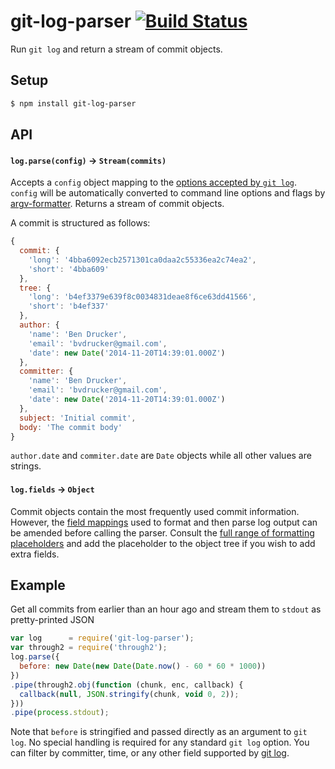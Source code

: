git-log-parser [![Build Status](https://travis-ci.org/bendrucker/git-log-parser.svg?branch=master)](https://travis-ci.org/bendrucker/git-log-parser)
==============

Run `git log` and return a stream of commit objects.

## Setup

```bash
$ npm install git-log-parser
```

## API

#### `log.parse(config)` -> `Stream(commits)`

Accepts a `config` object mapping to the [options accepted by `git log`](http://git-scm.com/docs/git-log). `config` will be automatically converted to command line options and flags by [argv-formatter](https://github.com/bendrucker/argv-formatter). Returns a stream of commit objects. 

A commit is structured as follows:

```js
{
  commit: {
    'long': '4bba6092ecb2571301ca0daa2c55336ea2c74ea2',
    'short': '4bba609'
  },
  tree: {
    'long': 'b4ef3379e639f8c0034831deae8f6ce63dd41566',
    'short': 'b4ef337'
  },
  author: {
    'name': 'Ben Drucker',
    'email': 'bvdrucker@gmail.com',
    'date': new Date('2014-11-20T14:39:01.000Z')
  },
  committer: {
    'name': 'Ben Drucker',
    'email': 'bvdrucker@gmail.com',
    'date': new Date('2014-11-20T14:39:01.000Z')
  },
  subject: 'Initial commit',
  body: 'The commit body'
}
```

`author.date` and `commiter.date` are `Date` objects while all other values are strings.

#### `log.fields` -> `Object`

Commit objects contain the most frequently used commit information. However, the [field mappings](https://github.com/bendrucker/git-log-parser/blob/master/src/fields.js) used to format and then parse log output can be amended before calling the parser. Consult the [full range of formatting placeholders](http://opensource.apple.com/source/Git/Git-19/src/git-htmldocs/pretty-formats.txt) and add the placeholder to the object tree if you wish to add extra fields.

## Example

Get all commits from earlier than an hour ago and stream them to `stdout` as pretty-printed JSON

```js
var log      = require('git-log-parser');
var through2 = require('through2');
log.parse({
  before: new Date(new Date(Date.now() - 60 * 60 * 1000))
})
.pipe(through2.obj(function (chunk, enc, callback) {
  callback(null, JSON.stringify(chunk, void 0, 2));
}))
.pipe(process.stdout);
```

Note that `before` is stringified and passed directly as an argument to `git log`. No special handling is required for any standard `git log` option. You can filter by committer, time, or any other field supported by [git log](http://git-scm.com/docs/git-log).
